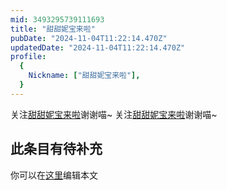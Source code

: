 ```yaml
---
mid: 3493295739111693
title: "甜甜妮宝来啦"
pubDate: "2024-11-04T11:22:14.470Z"
updatedDate: "2024-11-04T11:22:14.470Z"
profile:
  {
    Nickname: ["甜甜妮宝来啦"],
  }
---
```


关注[甜甜妮宝来啦](https://space.bilibili.com/3493295739111693)谢谢喵~ 关注[甜甜妮宝来啦](https://space.bilibili.com/3493295739111693)谢谢喵~

## 此条目有待补充
你可以在[这里](https://github.com/Yuhanawa/VTuber.ICU-Content/edit/master/v/甜甜妮宝来啦/index.md)编辑本文
